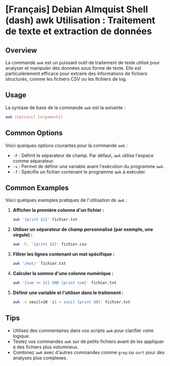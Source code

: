 # [Français] Debian Almquist Shell (dash) awk Utilisation : Traitement de texte et extraction de données

## Overview
La commande `awk` est un puissant outil de traitement de texte utilisé pour analyser et manipuler des données sous forme de texte. Elle est particulièrement efficace pour extraire des informations de fichiers structurés, comme les fichiers CSV ou les fichiers de log.

## Usage
La syntaxe de base de la commande `awk` est la suivante :

```bash
awk [options] [arguments]
```

## Common Options
Voici quelques options courantes pour la commande `awk` :

- `-F` : Définit le séparateur de champ. Par défaut, `awk` utilise l'espace comme séparateur.
- `-v` : Permet de définir une variable avant l'exécution du programme `awk`.
- `-f` : Spécifie un fichier contenant le programme `awk` à exécuter.

## Common Examples
Voici quelques exemples pratiques de l'utilisation de `awk` :

1. **Afficher la première colonne d'un fichier :**
   ```bash
   awk '{print $1}' fichier.txt
   ```

2. **Utiliser un séparateur de champ personnalisé (par exemple, une virgule) :**
   ```bash
   awk -F, '{print $2}' fichier.csv
   ```

3. **Filtrer les lignes contenant un mot spécifique :**
   ```bash
   awk '/mot/' fichier.txt
   ```

4. **Calculer la somme d'une colonne numérique :**
   ```bash
   awk '{sum += $1} END {print sum}' fichier.txt
   ```

5. **Définir une variable et l'utiliser dans le traitement :**
   ```bash
   awk -v seuil=10 '$1 > seuil {print $0}' fichier.txt
   ```

## Tips
- Utilisez des commentaires dans vos scripts `awk` pour clarifier votre logique.
- Testez vos commandes `awk` sur de petits fichiers avant de les appliquer à des fichiers plus volumineux.
- Combinez `awk` avec d'autres commandes comme `grep` ou `sort` pour des analyses plus complexes.